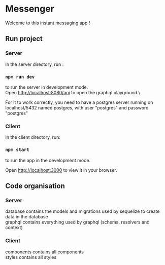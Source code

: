 # Messenger

Welcome to this instant messaging app !

## Run project
### Server

In the server directory, run :
### `npm run dev`
to run the server in development mode.\
Open [http://localhost:8080/api](http://localhost:8080/api) to open the graphql playground.\

For it to work correctly, you need to have a postgres server running on localhost/5432 named postgres, with user "postgres" and password "postgres"

### Client
In the client directory, run:
### `npm start`
to run the app in the development mode.

Open [http://localhost:3000](http://localhost:3000) to view it in your browser.

## Code organisation
### Server
database contains the models and migrations used by sequelize to create data in the database\
graphql contains everything used by graphql (schema, resolvers and context)

### Client
components contains all components\
styles contains all styles